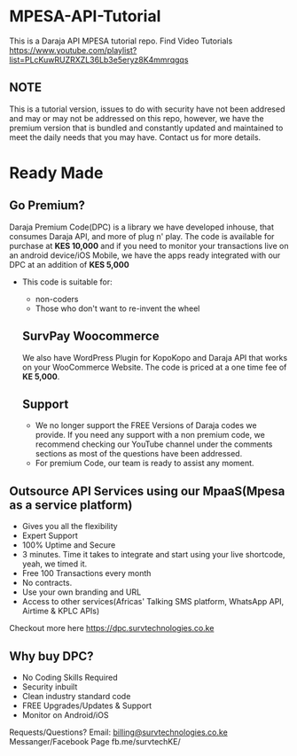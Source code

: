 # MPESA-API-Tutorial
This is a Daraja API MPESA tutorial repo.
Find Video Tutorials https://www.youtube.com/playlist?list=PLcKuwRUZRXZL36Lb3e5eryz8K4mmrqgqs


## NOTE
This is a tutorial version, issues to do with security have not been addresed and may or may not be addressed on this repo,
however, we have the premium version that is bundled and constantly updated and maintained to meet the daily needs that you may
have. Contact us for more details.

# Ready Made
 ## Go Premium?
Daraja Premium Code(DPC) is a library we have developed inhouse, that consumes Daraja API, and more of plug n' play. The code is available for purchase at <b>KES 10,000</b> and if you need to monitor your transactions live on an android device/iOS Mobile, we have the apps ready integrated with our DPC at an addition of <b>KES 5,000</b>
- This code is suitable for:
  - non-coders
  - Those who don't want to re-invent the wheel
  
  ## SurvPay Woocommerce
  We also have WordPress Plugin for KopoKopo and Daraja API that works on your WooCommerce Website. The code is priced at a one time fee of <b>KE 5,000</b>.
  
  ## Support
  - We no longer support the FREE Versions of Daraja codes we provide. If you need any support with a non premium code, we recommend checking our YouTube channel under the comments sections as most of the questions have been addressed. 
  - For premium Code, our team is ready to assist any moment.

## Outsource API Services using our MpaaS(Mpesa as a service platform)
- Gives you all the flexibility
- Expert Support
- 100% Uptime and Secure
- 3 minutes. Time it takes to integrate and start using your live shortcode, yeah, we timed it.
- Free 100 Transactions every month
- No contracts. 
- Use your own branding and URL
- Access to other services(Africas' Talking SMS platform, WhatsApp API, Airtime & KPLC APIs)

Checkout more here https://dpc.survtechnologies.co.ke

## Why buy DPC?
- No Coding Skills Required
- Security inbuilt
- Clean industry standard code
- FREE Upgrades/Updates & Support
- Monitor on Android/iOS

Requests/Questions?
Email: billing@survtechnologies.co.ke
Messanger/Facebook Page fb.me/survtechKE/

